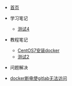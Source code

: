 - [首页](README)
- 学习笔记

  * [测试4](zh-cn/ddd)

- 教程笔记

  * [CentOS7安装docker](zh-cn/its/20200405-1)
  * [测试2](zh-cn/test2)

- 问题解决

 * [docker断电使gitlab无法访问](zh-cn/qa/20200407-1)

 
